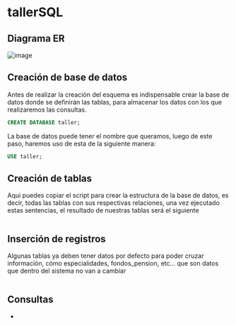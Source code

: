 # tallerSQL

## Diagrama ER
![image](https://github.com/10075016-22/tallerSQL/assets/11299320/f638e0c8-1132-475c-b9bd-d61fb033cacb)

## Creación de base de datos
Antes de realizar la creación del esquema es indispensable crear la base de datos donde se definirán las tablas, para almacenar los datos con los que realizaremos las consultas.

```sql
CREATE DATABASE taller;
```
La base de datos puede tener el nombre que queramos, luego de este paso, haremos uso de esta de la siguiente manera: 
```sql
USE taller;
```
## Creación de tablas

Aqui puedes copiar el script para crear la estructura de la base de datos, es decir, todas las tablas con sus respectivas relaciones, una vez ejecutado estas sentencias, el resultado de nuestras tablas será el siguiente 



```sql

```

## Inserción de registros
Algunas tablas ya deben tener datos por defecto para poder cruzar información, cómo especialidades, fondos_pension, etc… que son datos que dentro del sistema no van a cambiar

```sql
```

## Consultas
- 
```sql
```
